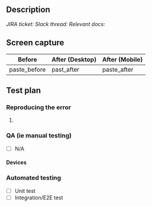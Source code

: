 <!-- Your PR title must follow conventional commits: https://github.com/Uniswap/interface#pr-title -->

## Description
<!-- Summary of change, including motivation and context. -->
<!-- Use verb-driven language: "Fixes XYZ" instead of "This change fixes XYZ" -->


<!-- Delete inapplicable lines: -->
_JIRA ticket:_
_Slack thread:_
_Relevant docs:_


<!-- Delete this section if your change does not affect UI. -->
## Screen capture

| Before       | After (Desktop) | After (Mobile) |
| ------------ |---------------- | -------------- |
| paste_before | past_after      | paste_after    |


## Test plan

<!-- Delete this section if your change is not a bug fix. -->
### Reproducing the error

<!-- Include steps to reproduce the bug. -->
1. 

### QA (ie manual testing)

<!-- Include steps to test the change, ensuring no regression. -->
- [ ] N/A


#### Devices
<!-- If applicable, include different devices and screen sizes that may be affected, and how you've tested them. -->


### Automated testing

<!-- If N/A, check and note so it is obvious to your reviewers and does not show up as an incomplete task. -->
<!-- eg - [x] Unit test N/A -->
- [ ] Unit test
- [ ] Integration/E2E test
